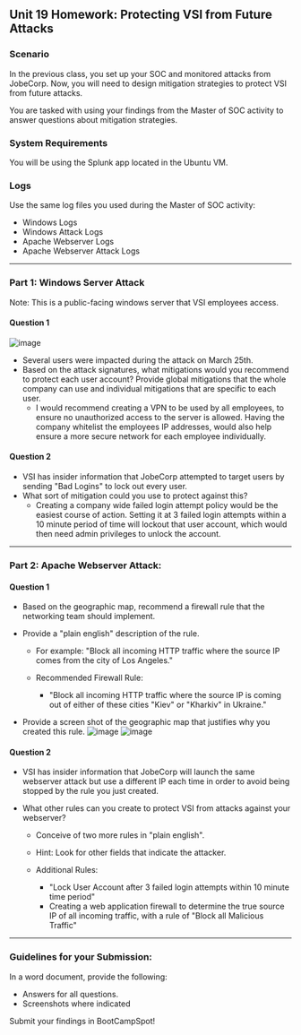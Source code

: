 ## Unit 19 Homework: Protecting VSI from Future Attacks

### Scenario

In the previous class,  you set up your SOC and monitored attacks from JobeCorp. Now, you will need to design mitigation strategies to protect VSI from future attacks. 

You are tasked with using your findings from the Master of SOC activity to answer questions about mitigation strategies.

### System Requirements 

You will be using the Splunk app located in the Ubuntu VM.

### Logs

Use the same log files you used during the Master of SOC activity:

- Windows Logs
- Windows Attack Logs
- Apache Webserver Logs
- Apache Webserver Attack Logs

---

### Part 1: Windows Server Attack

Note: This is a public-facing windows server that VSI employees access.
 
#### Question 1
![image](https://user-images.githubusercontent.com/93692721/169816107-688f7ee7-a1d6-4d92-bc00-860cbb9c7ab4.png)
  - Several users were impacted during the attack on March 25th.
  - Based on the attack signatures, what mitigations would you recommend to protect each user account? Provide global mitigations that the whole company can use and individual mitigations that are specific to each user.
    - I would recommend creating a VPN to be used by all employees, to ensure no unauthorized access to the server is allowed. Having the company whitelist the employees IP addresses, would also help ensure a more secure network for each employee individually. 

#### Question 2
- VSI has insider information that JobeCorp attempted to target users by sending "Bad Logins" to lock out every user.
- What sort of mitigation could you use to protect against this?
    - Creating a company wide failed login attempt policy would be the easiest course of action. Setting it at 3 failed login attempts within a 10 minute period of time will lockout that user account, which would then need admin privileges to unlock the account.

---

### Part 2: Apache Webserver Attack:

#### Question 1
- Based on the geographic map, recommend a firewall rule that the networking team should implement.
- Provide a "plain english" description of the rule.
  - For example: "Block all incoming HTTP traffic where the source IP comes from the city of Los Angeles."
  
  - Recommended Firewall Rule: 
    - "Block all incoming HTTP traffic where the source IP is coming out of either of these cities "Kiev" or "Kharkiv" in Ukraine."

- Provide a screen shot of the geographic map that justifies why you created this rule. 
![image](https://user-images.githubusercontent.com/93692721/169817849-635efff7-752c-4672-8487-45350dbfb5b8.png)
![image](https://user-images.githubusercontent.com/93692721/169817896-19f2dbc7-d1f5-4418-aecd-e7e687d54e1c.png)

  
#### Question 2

- VSI has insider information that JobeCorp will launch the same webserver attack but use a different IP each time in order to avoid being stopped by the rule you just created.

- What other rules can you create to protect VSI from attacks against your webserver?
  - Conceive of two more rules in "plain english". 
  - Hint: Look for other fields that indicate the attacker.

  - Additional Rules: 
    - "Lock User Account after 3 failed login attempts within 10 minute time period"
    - Creating a web application firewall to determine the true source IP of all incoming traffic, with a rule of "Block all Malicious Traffic" 
  
---

### Guidelines for your Submission:
  
In a word document, provide the following:
- Answers for all questions.
- Screenshots where indicated

Submit your findings in BootCampSpot!

